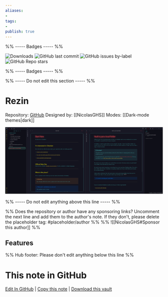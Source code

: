 ```yaml
---
aliases:
- 
tags: 
- 
publish: true
---
```


%% ----- Badges ----- %%

![Downloads](https://img.shields.io/badge/downloads-2592-573E7A?style=for-the-badge&logo=)
![GitHub last commit](https://img.shields.io/github/last-commit/NicolasGHS/Rezin-theme?color=573E7A&label=last%20update&logo=github&style=for-the-badge)
![GitHub issues by-label](https://img.shields.io/github/issues/NicolasGHS/Rezin-theme/help%20wanted?color=573E7A&logo=github&style=for-the-badge) 
![GitHub Repo stars](https://img.shields.io/github/stars/NicolasGHS/Rezin-theme?color=573E7A&logo=github&style=for-the-badge)

%% ----- Badges ----- %%

%% ----- Do not edit this section ----- %%

# Rezin

Repository: [GitHub](https://github.com/NicolasGHS/Rezin-theme)
Designed by: [[NicolasGHS]]
Modes: [[Dark-mode themes|dark]]



![screenshot](https://github.com/NicolasGHS/Rezin-theme/raw/HEAD/assets/image.png)

%% ----- Do not edit anything above this line ----- %% 

%% Does the repository or author have any sponsoring links? Uncomment the next line and add them to the author's note. If they don't, please delete the placeholder tag: #placeholder/author %%
%% ![[NicolasGHS#Sponsor this author]] %%


## Features



%% Hub footer: Please don't edit anything below this line %%

# This note in GitHub

<span class="git-footer">[Edit In GitHub](https://github.dev/obsidian-community/obsidian-hub/blob/main/02%20-%20Community%20Expansions/02.05%20All%20Community%20Expansions/Themes/Rezin.md "git-hub-edit-note") | [Copy this note](https://raw.githubusercontent.com/obsidian-community/obsidian-hub/main/02%20-%20Community%20Expansions/02.05%20All%20Community%20Expansions/Themes/Rezin.md "git-hub-copy-note") | [Download this vault](https://github.com/obsidian-community/obsidian-hub/archive/refs/heads/main.zip "git-hub-download-vault") </span>
